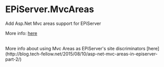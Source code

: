 # EPiServer.MvcAreas
Add Asp.Net Mvc areas support for EPiServer

More info: [here](http://tech-fellow.net/2015/01/22/full-support-asp-net-mvc-areas-episerver-7-5/)

<br/>
More info about using Mvc Areas as EPiServer's site discriminators [here](http://blog.tech-fellow.net/2015/08/10/asp-net-mvc-areas-in-episerver-part-2/)
